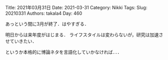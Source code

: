 ﻿Title: 2021年03月31日
Date: 2021-03-31
Category: Nikki
Tags: 
Slug: 20210331
Authors: takala4
Day: 460




あっという間に3月が終了．はやすぎる．



明日からは来年度がはじまる．
ライフスタイルは変わらないが，研究は加速させていきたい．


というか本格的に博論ネタを言語化していかなければ．．．
